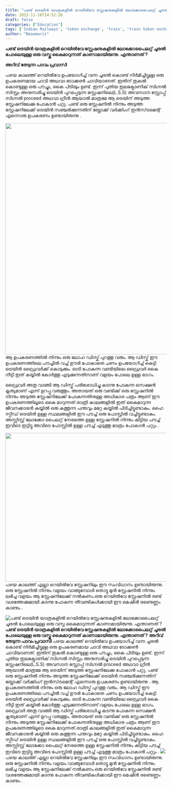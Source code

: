 ```yaml
---
title: "പണ്ട് ട്രെയിൻ യാത്രകളിൽ റെയിൽവേ സ്റ്റേഷനുകളിൽ ലോക്കോപൈലറ്റ് ചൂരൽ പോലെയുള്ള ഒരു വസ്തു കൈമാറുന്നത് കാണാമായിരുന്നു. എന്താണത് ?"
date: 2023-11-16T14:52:28
draft: false
categories: ["Education"]
tags: ['Indian Railways', 'token exchange', 'train', 'train token exchange']
author: "Beaumaris"
---
```


<strong>പണ്ട് ട്രെയിൻ യാത്രകളിൽ റെയിൽവേ സ്റ്റേഷനുകളിൽ ലോക്കോപൈലറ്റ് ചൂരൽ പോലെയുള്ള ഒരു വസ്തു കൈമാറുന്നത് കാണാമായിരുന്നു. എന്താണത് ?</strong>

<strong>അറിവ് തേടുന്ന പാവം പ്രവാസി</strong>

പഴയ കാലത്ത് റെയിൽവേ ഉപയോഗിച്ച് വന്ന ചൂരൽ കൊണ്ട് നിർമിച്ചിട്ടുള്ള ഒരു ഉപകരണമായ ചാവി അഥവാ ടോക്കൺ ചാവിയാണത്. ഇതിന് തുകൽ കൊണ്ടുള്ള ഒരു പൗച്ചും, കൈ പിടിയും ഉണ്ട്. ഇന്ന് പുതിയ ഇലക്ട്രോണിക് സിഗ്നൽ സിസ്റ്റം അനുസരിച്ചു ട്രെയിൻ പുറപ്പെടുന്ന സ്റ്റേഷനിലെ(L.S.S) അവസാന സ്റ്റോപ്പ്‌ സിഗ്നൽ proceed അഥവാ ഗ്രീൻ ആയാൽ മാത്രമേ ആ ട്രെയിന് അടുത്ത സ്റ്റേഷനിലേക്കു പോകാൻ പറ്റു. പണ്ട് ഒരു സ്റ്റേഷനിൽ നിന്നും അടുത്ത സ്റ്റേഷനിലേക്ക് ട്രെയിൻ സഞ്ചരിക്കുന്നതിന് ബ്ലോക്ക്‌ വർക്കിംഗ്‌ ഇൻസ്‌ട്രമെന്റ് എന്നൊരു ഉപകരണം ഉണ്ടായിരുന്നു .

<img class="alignnone size-full wp-image-430157" src="https://cdn.boolokam.com/articles/2023/11/acacac.jpg" alt="" width="1280" height="720" />ആ ഉപകരണത്തിൽ നിന്നും ഒരു ലോഹ ഡിസ്ക് പുറത്തു വരും. ആ ഡിസ്ക് ഈ ഉപകരണത്തിലെ പൗച്ചിൽ വച്ച് ഊരി പോകാതെ ചണം ഉപയോഗിച്ച് കെട്ടി ട്രെയിൻ ഡ്രൈവർക്ക് കൊടുക്കും. ഓടി പോകുന്ന വണ്ടിയിലെ ഡ്രൈവർ കൈ നീട്ടി ഇത് കയ്യിൽ കോർത്തു എടുക്കുന്നതിനാണ് വളയം പോലെ ഉള്ള ഭാഗം.

ഡ്രൈവർ അതു വാങ്ങി ആ ഡിസ്ക് പരിശോധിച്ചു കടന്നു പോകുന്ന സെക്ഷൻ കൃത്യമാണ് എന്ന് ഉറപ്പു വരുത്തും. അതായത് ഒരു വണ്ടിക്ക് ഒരു സ്റ്റേഷനിൽ നിന്നും അടുത്ത സ്റ്റേഷനിലേക്ക് പോകുന്നതിനുള്ള അധികാര പത്രം ആണ് ഈ ഉപകരണത്തിലൂടെ കൈ മാറുന്നത്.രാത്രി കാലങ്ങളിൽ ഇത് കൈമാറുന്ന ജീവനക്കാരൻ കയ്യിൽ ഒരു കത്തുന്ന പന്തവും മറ്റേ കയ്യിൽ പിടിച്ചിട്ടുണ്ടാകും. ഹൈ സ്പീഡ് ട്രെയിൻ ഉള്ള സ്ഥലങ്ങളിൽ ഈ പൗച്ച് ഒരു പോസ്റ്റിൽ വച്ചിട്ടുണ്ടാകും. അസ്സിസ്റ്റ്‌ ലോക്കോ പൈലറ്റ് നേരത്തെ ഉള്ള സ്റ്റേഷനിൽ നിന്നും കിട്ടിയ പൗച്ച് ഇവിടെ ഇട്ടിട്ടു അവിടെ പോസ്റ്റിൽ ഉള്ള പൗച്ച് എടുത്തു മാത്രം പോകാൻ പറ്റും .

<img class="alignnone size-full wp-image-430158" src="https://cdn.boolokam.com/articles/2023/11/accacacc.jpg" alt="" width="588" height="463" />പഴയ കാലത്ത് എല്ലാ റെയിൽവേ സ്റ്റേഷനിലും ഈ സംവിധാനം ഉണ്ടായിരുന്നു. ഒരു സ്റ്റേഷനിൽ നിന്നും വളയം വാങ്ങുമ്പോൾ തൊട്ടു മുൻ സ്റ്റേഷനിൽ നിന്നും ലഭിച്ച വളയം ആ സ്റ്റേഷനിലേക്ക് നൽകണം.ഒരു റെയിൽവേ സ്റ്റേഷനിൽ രണ്ട് വശത്തേക്കുമായി കടന്നു പോകുന്ന തീവണ്ടികൾക്കായി ഈ മെഷീൻ രണ്ടെണ്ണം കാണും .


![പണ്ട് ട്രെയിൻ യാത്രകളിൽ റെയിൽവേ സ്റ്റേഷനുകളിൽ ലോക്കോപൈലറ്റ് ചൂരൽ പോലെയുള്ള ഒരു വസ്തു കൈമാറുന്നത് കാണാമായിരുന്നു. എന്താണത് ?](https://cdn.boolokam.com/articles/2023/11/acacac.jpg)**പണ്ട് ട്രെയിൻ യാത്രകളിൽ റെയിൽവേ സ്റ്റേഷനുകളിൽ ലോക്കോപൈലറ്റ് ചൂരൽ പോലെയുള്ള ഒരു വസ്തു കൈമാറുന്നത് കാണാമായിരുന്നു. എന്താണത് ?** **അറിവ് തേടുന്ന പാവം പ്രവാസി** പഴയ കാലത്ത് റെയിൽവേ ഉപയോഗിച്ച് വന്ന ചൂരൽ കൊണ്ട് നിർമിച്ചിട്ടുള്ള ഒരു ഉപകരണമായ ചാവി അഥവാ ടോക്കൺ ചാവിയാണത്. ഇതിന് തുകൽ കൊണ്ടുള്ള ഒരു പൗച്ചും, കൈ പിടിയും ഉണ്ട്. ഇന്ന് പുതിയ ഇലക്ട്രോണിക് സിഗ്നൽ സിസ്റ്റം അനുസരിച്ചു ട്രെയിൻ പുറപ്പെടുന്ന സ്റ്റേഷനിലെ(L.S.S) അവസാന സ്റ്റോപ്പ്‌ സിഗ്നൽ proceed അഥവാ ഗ്രീൻ ആയാൽ മാത്രമേ ആ ട്രെയിന് അടുത്ത സ്റ്റേഷനിലേക്കു പോകാൻ പറ്റു. പണ്ട് ഒരു സ്റ്റേഷനിൽ നിന്നും അടുത്ത സ്റ്റേഷനിലേക്ക് ട്രെയിൻ സഞ്ചരിക്കുന്നതിന് ബ്ലോക്ക്‌ വർക്കിംഗ്‌ ഇൻസ്‌ട്രമെന്റ് എന്നൊരു ഉപകരണം ഉണ്ടായിരുന്നു . ആ ഉപകരണത്തിൽ നിന്നും ഒരു ലോഹ ഡിസ്ക് പുറത്തു വരും. ആ ഡിസ്ക് ഈ ഉപകരണത്തിലെ പൗച്ചിൽ വച്ച് ഊരി പോകാതെ ചണം ഉപയോഗിച്ച് കെട്ടി ട്രെയിൻ ഡ്രൈവർക്ക് കൊടുക്കും. ഓടി പോകുന്ന വണ്ടിയിലെ ഡ്രൈവർ കൈ നീട്ടി ഇത് കയ്യിൽ കോർത്തു എടുക്കുന്നതിനാണ് വളയം പോലെ ഉള്ള ഭാഗം. ഡ്രൈവർ അതു വാങ്ങി ആ ഡിസ്ക് പരിശോധിച്ചു കടന്നു പോകുന്ന സെക്ഷൻ കൃത്യമാണ് എന്ന് ഉറപ്പു വരുത്തും. അതായത് ഒരു വണ്ടിക്ക് ഒരു സ്റ്റേഷനിൽ നിന്നും അടുത്ത സ്റ്റേഷനിലേക്ക് പോകുന്നതിനുള്ള അധികാര പത്രം ആണ് ഈ ഉപകരണത്തിലൂടെ കൈ മാറുന്നത്.രാത്രി കാലങ്ങളിൽ ഇത് കൈമാറുന്ന ജീവനക്കാരൻ കയ്യിൽ ഒരു കത്തുന്ന പന്തവും മറ്റേ കയ്യിൽ പിടിച്ചിട്ടുണ്ടാകും. ഹൈ സ്പീഡ് ട്രെയിൻ ഉള്ള സ്ഥലങ്ങളിൽ ഈ പൗച്ച് ഒരു പോസ്റ്റിൽ വച്ചിട്ടുണ്ടാകും. അസ്സിസ്റ്റ്‌ ലോക്കോ പൈലറ്റ് നേരത്തെ ഉള്ള സ്റ്റേഷനിൽ നിന്നും കിട്ടിയ പൗച്ച് ഇവിടെ ഇട്ടിട്ടു അവിടെ പോസ്റ്റിൽ ഉള്ള പൗച്ച് എടുത്തു മാത്രം പോകാൻ പറ്റും . ![](https://cdn.boolokam.com/articles/2023/11/accacacc.jpg)പഴയ കാലത്ത് എല്ലാ റെയിൽവേ സ്റ്റേഷനിലും ഈ സംവിധാനം ഉണ്ടായിരുന്നു. ഒരു സ്റ്റേഷനിൽ നിന്നും വളയം വാങ്ങുമ്പോൾ തൊട്ടു മുൻ സ്റ്റേഷനിൽ നിന്നും ലഭിച്ച വളയം ആ സ്റ്റേഷനിലേക്ക് നൽകണം.ഒരു റെയിൽവേ സ്റ്റേഷനിൽ രണ്ട് വശത്തേക്കുമായി കടന്നു പോകുന്ന തീവണ്ടികൾക്കായി ഈ മെഷീൻ രണ്ടെണ്ണം കാണും .
